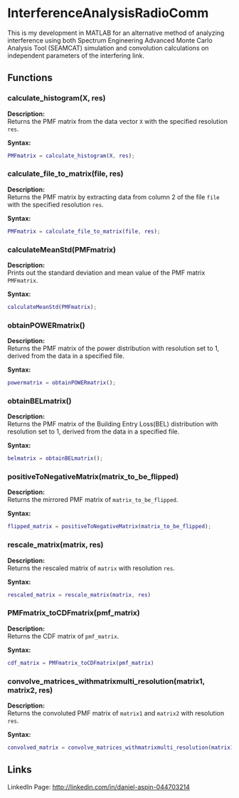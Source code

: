 # InterferenceAnalysisRadioComm
This is my development in MATLAB for an alternative method of analyzing interference using both Spectrum Engineering Advanced Monte Carlo Analysis Tool (SEAMCAT) simulation and convolution calculations on independent parameters of the interfering link.


## Functions

### calculate_histogram(X, res)

**Description:**  
Returns the PMF matrix from the data vector `X` with the specified resolution `res`.

**Syntax:**
```matlab
PMFmatrix = calculate_histogram(X, res);
```

### calculate_file_to_matrix(file, res)

**Description:**  
Returns the PMF matrix by extracting data from column 2 of the file `file` with the specified resolution `res`.

**Syntax:**
```matlab
PMFmatrix = calculate_file_to_matrix(file, res);
```

### calculateMeanStd(PMFmatrix)

**Description:**  
Prints out the standard deviation and mean value of the PMF matrix `PMFmatrix`.

**Syntax:**
```matlab
calculateMeanStd(PMFmatrix);
```

### obtainPOWERmatrix()

**Description:**  
Returns the PMF matrix of the power distribution with resolution set to 1, derived from the data in a specified file.

**Syntax:**
```matlab
powermatrix = obtainPOWERmatrix();
```

### obtainBELmatrix()

**Description:**  
Returns the PMF matrix of the Building Entry Loss(BEL) distribution with resolution set to 1, derived from the data in a specified file.

**Syntax:**
```matlab
belmatrix = obtainBELmatrix();
```

### positiveToNegativeMatrix(matrix_to_be_flipped)

**Description:**  
Returns the mirrored PMF matrix of `matrix_to_be_flipped`.

**Syntax:**
```matlab
flipped_matrix = positiveToNegativeMatrix(matrix_to_be_flipped);
```

### rescale_matrix(matrix, res)

**Description:**  
Returns the rescaled matrix of `matrix` with resolution `res`.

**Syntax:**
```matlab
rescaled_matrix = rescale_matrix(matrix, res)
```

### PMFmatrix_toCDFmatrix(pmf_matrix)

**Description:**  
Returns the CDF matrix of `pmf_matrix`.

**Syntax:**
```matlab
cdf_matrix = PMFmatrix_toCDFmatrix(pmf_matrix)
```

### convolve_matrices_withmatrixmulti_resolution(matrix1, matrix2, res)

**Description:**  
Returns the convoluted PMF matrix of `matrix1` and `matrix2` with resolution `res`.

**Syntax:**
```matlab
convolved_matrix = convolve_matrices_withmatrixmulti_resolution(matrix1, matrix2, res);
```

## Links
LinkedIn Page: http://linkedin.com/in/daniel-aspin-044703214



